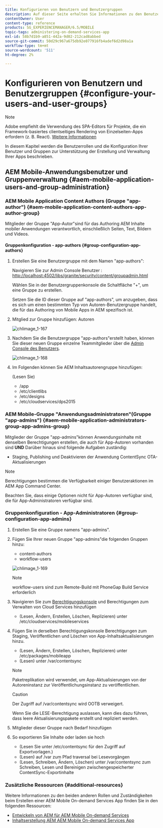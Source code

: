 ```yaml
---
title: Konfigurieren von Benutzern und Benutzergruppen
description: Auf dieser Seite erhalten Sie Informationen zu den Benutzerrollen und dazu, wie Sie Ihre Benutzer und Gruppen konfigurieren, um die Bearbeitung und Verwaltung Ihrer mobilen On-Demand-Dienste-App zu unterstützen.
contentOwner: User
content-type: reference
products: SG_EXPERIENCEMANAGER/6.5/MOBILE
topic-tags: administering-on-demand-services-app
exl-id: 58b7d1b9-a851-442a-9d02-212cad8abbed
source-git-commit: 50d29c967a675db92e077916fb4adef6d2d98a1a
workflow-type: tm+mt
source-wordcount: '511'
ht-degree: 2%

---
```


# Konfigurieren von Benutzern und Benutzergruppen {#configure-your-users-and-user-groups}

>[!NOTE]
>
>Adobe empfiehlt die Verwendung des SPA-Editors für Projekte, die ein Framework-basiertes clientseitiges Rendering von Einzelseiten-Apps erfordern (z. B. React). [Weitere Informationen](/help/sites-developing/spa-overview.md)

In diesem Kapitel werden die Benutzerrollen und die Konfiguration Ihrer Benutzer und Gruppen zur Unterstützung der Erstellung und Verwaltung Ihrer Apps beschrieben.

## AEM Mobile-Anwendungsbenutzer und Gruppenverwaltung {#aem-mobile-application-users-and-group-administration}

### AEM Mobile Application Content Authors (Gruppe &quot;app-author&quot;) {#aem-mobile-application-content-authors-app-author-group}

Mitglieder der Gruppe &quot;App-Autor&quot;sind für das Authoring AEM Inhalte mobiler Anwendungen verantwortlich, einschließlich Seiten, Text, Bildern und Videos.

#### Gruppenkonfiguration - app-authors {#group-configuration-app-authors}

1. Erstellen Sie eine Benutzergruppe mit dem Namen &quot;app-authors&quot;:

   Navigieren Sie zur Admin Console Benutzer : [http://localhost:4502/libs/granite/security/content/groupadmin.html](http://localhost:4502/libs/granite/security/content/groupadmin.html)

   Wählen Sie in der Benutzergruppenkonsole die Schaltfläche &quot;+&quot;, um eine Gruppe zu erstellen.

   Setzen Sie die ID dieser Gruppe auf &quot;app-authors&quot;, um anzugeben, dass es sich um einen bestimmten Typ von Autoren-Benutzergruppe handelt, die für das Authoring von Mobile Apps in AEM spezifisch ist.

1. Mitglied zur Gruppe hinzufügen: Autoren

   ![chlimage_1-167](assets/chlimage_1-167.png)

1. Nachdem Sie die Benutzergruppe &quot;app-authors&quot;erstellt haben, können Sie dieser neuen Gruppe einzelne Teammitglieder über die [Admin Console des Benutzers](http://localhost:4502/libs/granite/security/content/useradmin.md).

   ![chlimage_1-168](assets/chlimage_1-168.png)

1. Im Folgenden können Sie AEM Inhaltsautorengruppe hinzufügen:

   (Lesen Sie)

   * /app
   * /etc/clientlibs
   * /etc/designs
   * /etc/cloudservices/dps2015

### AEM Mobile-Gruppe &quot;Anwendungsadministratoren&quot;(Gruppe &quot;app-admins&quot;) {#aem-mobile-application-administrators-group-app-admins-group}

Mitglieder der Gruppe &quot;app-admins&quot;können Anwendungsinhalte mit denselben Berechtigungen erstellen, die auch für App-Autoren vorhanden sind **UND** Darüber hinaus sind folgende Aufgaben zuständig:

* Staging, Publishing und Deaktivieren der Anwendung ContentSync OTA-Aktualisierungen

>[!NOTE]
>
>Berechtigungen bestimmen die Verfügbarkeit einiger Benutzeraktionen im AEM App Command Center.
>
>Beachten Sie, dass einige Optionen nicht für App-Autoren verfügbar sind, die für App-Administratoren verfügbar sind.

### Gruppenkonfiguration - App-Administratoren {#group-configuration-app-admins}

1. Erstellen Sie eine Gruppe namens &quot;app-admins&quot;.
1. Fügen Sie Ihrer neuen Gruppe &quot;app-admins&quot;die folgenden Gruppen hinzu:

   * content-authors
   * workflow-users

   ![chlimage_1-169](assets/chlimage_1-169.png)

   >[!NOTE]
   >
   >workflow-users sind zum Remote-Build mit PhoneGap Build Service erforderlich

1. Navigieren Sie zum [Berechtigungskonsole](http://localhost:4502/useradmin) und Berechtigungen zum Verwalten von Cloud Services hinzufügen

   * (Lesen, Ändern, Erstellen, Löschen, Replizieren) unter /etc/cloudservices/mobileservices

1. Fügen Sie in derselben Berechtigungskonsole Berechtigungen zum Staging, Veröffentlichen und Löschen von App-Inhaltsaktualisierungen hinzu.

   * (Lesen, Ändern, Erstellen, Löschen, Replizieren) unter /etc/packages/mobileapp
   * (Lesen) unter /var/contentsync

   >[!NOTE]
   >
   >Paketreplikation wird verwendet, um App-Aktualisierungen von der Autoreninstanz zur Veröffentlichungsinstanz zu veröffentlichen.

   >[!CAUTION]
   >
   >Der Zugriff auf /var/contentsync wird OOTB verweigert.
   >
   >Wenn Sie die LESE-Berechtigung auslassen, kann dies dazu führen, dass leere Aktualisierungspakete erstellt und repliziert werden.

1. Mitglieder dieser Gruppe nach Bedarf hinzufügen
1. So exportieren Sie Inhalte oder laden sie hoch

   * (Lesen Sie unter /etc/contentsync für den Zugriff auf Exportvorlagen.)
   * (Lesen) auf /var zum Pfad traversal bei Lesevorgängen
   * (Lesen, Schreiben, Ändern, Löschen) unter /var/contentsync zum Schreiben, Lesen und Bereinigen zwischengespeicherter ContentSync-Exportinhalte

### Zusätzliche Ressourcen {#additional-resources}

Weitere Informationen zu den beiden anderen Rollen und Zuständigkeiten beim Erstellen einer AEM Mobile On-demand Services App finden Sie in den folgenden Ressourcen:

* [Entwickeln von AEM für AEM Mobile On-demand Services](/help/mobile/aem-mobile-on-demand.md)
* [Inhaltserstellung AEM AEM Mobile On-demand Services App](/help/mobile/mobile-apps-ondemand.md)
